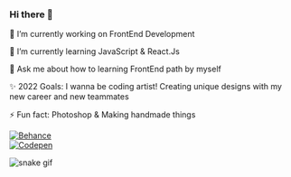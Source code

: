 ### Hi there 👋

 🔭 I’m currently working on FrontEnd Development
 
 🌱 I’m currently learning JavaScript & React.Js
 
 💬 Ask me about how to learning FrontEnd path by myself
 
 ✨ 2022 Goals: I wanna be coding artist! 
                Creating unique designs with my new career and new teammates
 
 ⚡ Fun fact: Photoshop & Making handmade things


<div id="badges">
  <a href="https://www.behance.net/mervesenve1eac">
    <img src="https://img.shields.io/badge/Behance-0054F7?style=for-the-badge&logo=behance&logoColor=white" alt="Behance"/>
  </a>
 </div>



<div id="badges">
  <a href="https://codepen.io/mesenve">
    <img src="https://img.shields.io/badge/Codepen-000000?style=for-the-badge&logo=codepen&logoColor=white" alt="Codepen"/>
  </a>
 </div>



![snake gif](https://github.com/mesenve/mesenve/blob/output/github-contribution-grid-snake.gif)




<!--
**mesenve/mesenve** is a ✨ _special_ ✨ repository because its `README.md` (this file) appears on your GitHub profile.

Here are some ideas to get you started:

- ...

- 👯 I’m looking to collaborate on ...
- 🤔 I’m looking for help with ...
- 
- 📫 How to reach me: ...
- 😄 Pronouns: ...
- ⚡ Fun fact: ...
-->
